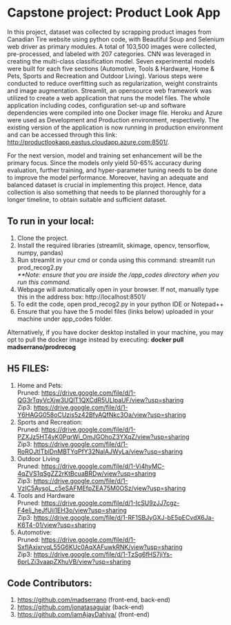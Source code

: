 # Capstone project: Product Look App

In this project, dataset was collected by scrapping product images from Canadian Tire website using python code, with Beautiful Soup and Selenium web driver as primary modules. A total of 103,500 images were collected, pre-processed, and labeled with 207 categories. CNN was leveraged in creating the multi-class classification model. Seven experimental models were built for each five sections (Automotive, Tools & Hardware, Home & Pets, Sports and Recreation and Outdoor Living). Various steps were conducted to reduce overfitting such as regularization, weight constraints and image augmentation. Streamlit, an opensource web framework was utilized to create a web application that runs the model files. The whole application including codes, configuration set-up and software dependencies were compiled into one Docker image file. Heroku and Azure were used as Development and Production environment, respectively. The existing version of the application is now running in production environment and can be accessed through this link: http://productlookapp.eastus.cloudapp.azure.com:8501/. 

For the next version, model and training set enhancement will be the primary focus. Since the models only yield 50-65% accuracy during evaluation, further training, and hyper-parameter tuning needs to be done to improve the model performance. Moreover, having an adequate and balanced dataset is crucial in implementing this project. Hence, data collection is also something that needs to be planned thoroughly for a longer timeline, to obtain suitable and sufficient dataset.


## To run in your local:
1. Clone the project.
2. Install the required libraries (streamlit, skimage, opencv, tensorflow, numpy, pandas)
3. Run streamlit in your cmd or conda using this command: streamlit run prod_recog2.py <br>
   <i>**Note: ensure that you are inside the <project>/app_codes directory when you run this command.</i>
4. Webpage will automatically open in your browser. If not, manually type this in the address box: http://localhost:8501/
5. To edit the code, open prod_recog2.py in your python IDE or Notepad++ <br>
6. Ensure that you have the 5 model files (links below) uploaded in your machine under app_codes folder.
   
Alternatively, if you have docker desktop installed in your machine, you may opt to pull the docker image instead by executing: **docker pull madserrano/prodrecog**

## H5 FILES:
1. Home and Pets: <br>
   Pruned: https://drive.google.com/file/d/1-QG3rTqyVcXjw3UQlT1QXCdR5ULlpaUF/view?usp=sharing <br>
   Zip3: https://drive.google.com/file/d/1-Y6HAGG058oCUzis5z42BfyAQfNkc3Oa/view?usp=sharing <br>
2. Sports and Recreation: <br>
   Pruned: https://drive.google.com/file/d/1-PZXJz5HT4yK0PqrWi_OmJGOhoZ3YXqZ/view?usp=sharing <br>
   Zip3: https://drive.google.com/file/d/1-RoROJtITblDnMBTYqPfY32NalAJWyLa/view?usp=sharing <br>
3. Outdoor Living <br>
   Pruned: https://drive.google.com/file/d/1-Vi4hyMC-4qZVS1qSgZZ2rKtBcuaBRDw/view?usp=sharing <br>
   Zip3: https://drive.google.com/file/d/1-VzIC5AysoL_c5eSAFMEfpZEA75M0OSz/view?usp=sharing <br>
4. Tools and Hardware <br>
   Pruned: https://drive.google.com/file/d/1-IcSU9zJJ7cgz-F4eIj_heJfUii1EH3o/view?usp=sharing <br>
   Zip3: https://drive.google.com/file/d/1-RF1SBJyGXJ-bE5pECvdX6Ja-K6T4-01/view?usp=sharing <br>
5. Automotive: <br>
   Pruned: https://drive.google.com/file/d/1-SxflAxjxrvqL55G6KUc0AqXAFuwkRNK/view?usp=sharing <br>
   Zip3: https://drive.google.com/file/d/1-TzSg6fHS7jiYs-6prLZi3vaapZXhuVB/view?usp=sharing
   
## Code Contributors:
   1. https://github.com/madserrano (front-end, back-end)
   2. https://github.com/jonatasaguiar (back-end)
   3. https://github.com/iamAjayDahiya/ (front-end)
